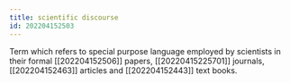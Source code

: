 ```yaml
---
title: scientific discourse
id: 202204152503
---
```


Term which refers to special purpose language employed by scientists in their  formal [[202204152506]] papers, [[20220415225701]] journals, [[202204152463]] articles and [[202204152443]] text books. 
